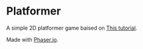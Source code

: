 # Platformer

A simple 2D platformer game baised on [This tutorial](http://www.lessmilk.com/tutorial/2d-platformer-phaser).

Made with [Phaser.io](https://phaser.io/).
